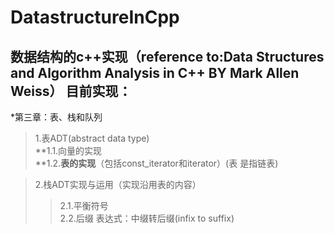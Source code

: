 DatastructureInCpp
====
数据结构的c++实现（reference to:Data Structures and Algorithm Analysis in C++ BY Mark Allen Weiss）
目前实现：
-----
*第三章：表、栈和队列<br>
>1.表ADT(abstract data type)<br>
**1.1.向量的实现<br>
**1.2.**表的实现**（包括const_iterator和iterator）(表 是指链表)<br>

>2.栈ADT实现与运用（实现沿用表的内容）<br>
>>2.1.平衡符号<br>
>>2.2.后缀 表达式：中缀转后缀(infix to suffix)<br>

